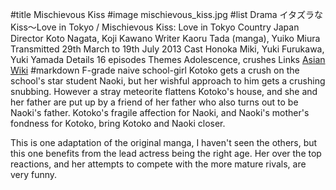 #title Mischievous Kiss
#image	mischievous_kiss.jpg
#list
Drama	&#12452;&#12479;&#12474;&#12521;&#12394;Kiss&#65374;Love in Tokyo / Mischievous Kiss: Love in Tokyo
Country	Japan
Director	Koto Nagata, Koji Kawano
Writer	 Kaoru Tada (manga), Yuiko Miura
Transmitted	29th March to 19th July 2013
Cast	Honoka Miki, Yuki Furukawa, Yuki Yamada
Details	16 episodes
Themes	Adolescence, crushes
Links	[Asian Wiki](http://asianwiki.com/Mischievous_Kiss:_Love_in_Tokyo)
#markdown
F-grade naive school-girl Kotoko gets a crush on the school's star
student Naoki, but her wishful approach to him gets a crushing snubbing.
However a stray meteorite flattens Kotoko's house, and she and her
father are put up by a friend of her father who also turns out to
be Naoki's father. Kotoko's fragile affection for Naoki, and Naoki's
mother's fondness for Kotoko, bring Kotoko and Naoki closer.

This is one adaptation of the original manga, I haven't seen the
others, but this one benefits from the lead actress being the right
age. Her over the top reactions, and her attempts to compete with
the more mature rivals, are very funny.
